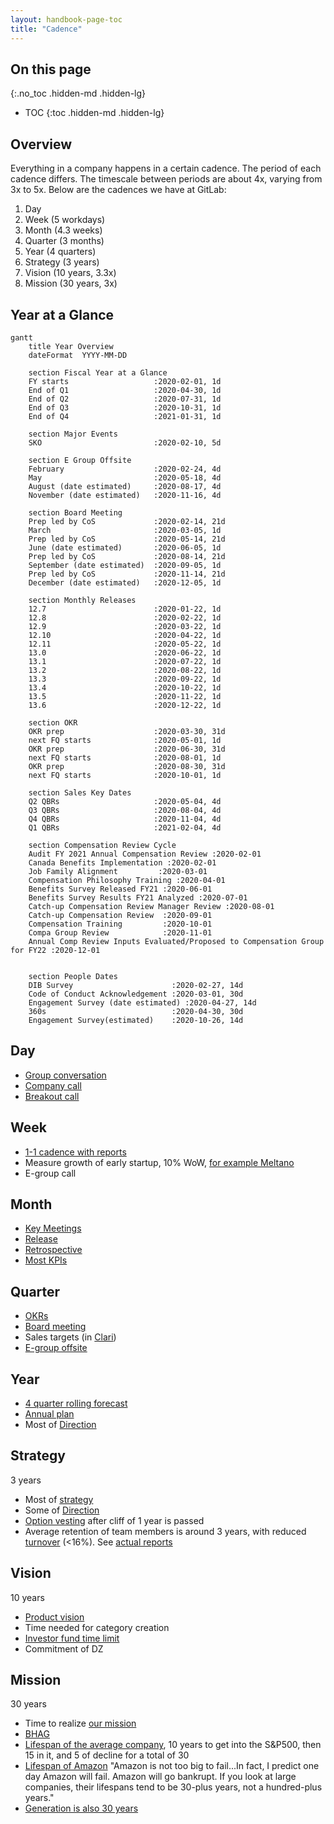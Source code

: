 ```yaml
---
layout: handbook-page-toc
title: "Cadence"
---
```


## On this page
{:.no_toc .hidden-md .hidden-lg}

- TOC
{:toc .hidden-md .hidden-lg}

## Overview

Everything in a company happens in a certain cadence.
The period of each cadence differs.
The timescale between periods are about 4x, varying from 3x to 5x.
Below are the cadences we have at GitLab:

1. Day
1. Week (5 workdays)
1. Month (4.3 weeks)
1. Quarter (3 months)
1. Year (4 quarters)
1. Strategy (3 years)
1. Vision (10 years, 3.3x)
1. Mission (30 years, 3x)

## Year at a Glance

```mermaid
gantt
    title Year Overview
    dateFormat  YYYY-MM-DD

    section Fiscal Year at a Glance
    FY starts                   :2020-02-01, 1d
    End of Q1                   :2020-04-30, 1d
    End of Q2                   :2020-07-31, 1d
    End of Q3                   :2020-10-31, 1d
    End of Q4                   :2021-01-31, 1d

    section Major Events
    SKO                         :2020-02-10, 5d

    section E Group Offsite
    February                    :2020-02-24, 4d
    May                         :2020-05-18, 4d
    August (date estimated)     :2020-08-17, 4d
    November (date estimated)   :2020-11-16, 4d

    section Board Meeting
    Prep led by CoS             :2020-02-14, 21d
    March                       :2020-03-05, 1d
    Prep led by CoS             :2020-05-14, 21d
    June (date estimated)       :2020-06-05, 1d
    Prep led by CoS             :2020-08-14, 21d
    September (date estimated)  :2020-09-05, 1d
    Prep led by CoS             :2020-11-14, 21d
    December (date estimated)   :2020-12-05, 1d

    section Monthly Releases
    12.7                        :2020-01-22, 1d
    12.8                        :2020-02-22, 1d
    12.9                        :2020-03-22, 1d
    12.10                       :2020-04-22, 1d
    12.11                       :2020-05-22, 1d
    13.0                        :2020-06-22, 1d
    13.1                        :2020-07-22, 1d
    13.2                        :2020-08-22, 1d
    13.3                        :2020-09-22, 1d
    13.4                        :2020-10-22, 1d
    13.5                        :2020-11-22, 1d
    13.6                        :2020-12-22, 1d

    section OKR
    OKR prep                    :2020-03-30, 31d
    next FQ starts              :2020-05-01, 1d
    OKR prep                    :2020-06-30, 31d
    next FQ starts              :2020-08-01, 1d
    OKR prep                    :2020-08-30, 31d
    next FQ starts              :2020-10-01, 1d

    section Sales Key Dates
    Q2 QBRs                     :2020-05-04, 4d
    Q3 QBRs                     :2020-08-04, 4d
    Q4 QBRs                     :2020-11-04, 4d
    Q1 QBRs                     :2021-02-04, 4d

    section Compensation Review Cycle
    Audit FY 2021 Annual Compensation Review :2020-02-01
    Canada Benefits Implementation :2020-02-01
    Job Family Alignment         :2020-03-01
    Compensation Philosophy Training :2020-04-01
    Benefits Survey Released FY21 :2020-06-01
    Benefits Survey Results FY21 Analyzed :2020-07-01
    Catch-up Compensation Review Manager Review :2020-08-01
    Catch-up Compensation Review  :2020-09-01
    Compensation Training         :2020-10-01
    Compa Group Review            :2020-11-01
    Annual Comp Review Inputs Evaluated/Proposed to Compensation Group for FY22 :2020-12-01


    section People Dates
    DIB Survey                      :2020-02-27, 14d
    Code of Conduct Acknowledgement :2020-03-01, 30d
    Engagement Survey (date estimated) :2020-04-27, 14d
    360s                            :2020-04-30, 30d
    Engagement Survey(estimated)    :2020-10-26, 14d
```

## Day

- [Group conversation](/handbook/people-group/group-conversations/)
- [Company call](/handbook/communication/#company-call)
- [Breakout call](/handbook/communication/#breakout-call)

## Week

- [1-1 cadence with reports](/handbook/leadership/1-1/)
- Measure growth of early startup, 10% WoW, [for example Meltano](https://meltano.com/docs/roadmap.html#maui)
- E-group call

## Month

- [Key Meetings](/handbook/finance/key-meetings/#key-monthly-review)
- [Release](/releases/)
- [Retrospective](/handbook/communication/#kickoffs)
- [Most KPIs](/handbook/business-ops/data-team/metrics/)

## Quarter

- [OKRs](/company/okrs/)
- [Board meeting](/handbook/board-meetings/#board-meeting-process)
- Sales targets (in [Clari](/handbook/business-ops/tech-stack/#clari))
- [E-group offsite](/handbook/ceo/offsite/)

## Year

- [4 quarter rolling forecast](/handbook/finance/financial-planning-and-analysis/#financial-planning--gitlab)
- [Annual plan](/handbook/finance/financial-planning-and-analysis/#annual-plan)
- Most of [Direction](/direction/)

## Strategy

3 years

- Most of [strategy](/company/strategy/)
- Some of [Direction](/direction/)
- [Option vesting](/handbook/stock-options/#vesting) after cliff of 1 year is passed
- Average retention of team members is around 3 years, with reduced [turnover](/handbook/people-group/people-operations-metrics/#team-member-turnover) (<16%). See [actual reports](/handbook/people-group/people-operations-metrics/#reporting)

## Vision

10 years

- [Product vision](/direction/#vision)
- Time needed for category creation
- [Investor fund time limit](https://www.strictlybusinesslawblog.com/2017/06/29/the-life-cycle-of-a-private-equity-or-venture-capital-fund/)
- Commitment of DZ

## Mission

30 years

- Time to realize [our mission](/company/strategy/#mission)
- [BHAG](/company/strategy/#big-hairy-audacious-goal)
- [Lifespan of the average company](https://www.bbc.com/news/business-16611040), 10 years to get into the S&P500, then 15 in it, and 5 of decline for a total of 30
- [Lifespan of Amazon](https://www.forbes.com/sites/richardkestenbaum/2018/11/16/amazon-is-not-too-big-to-fail-bezos/#65fba0621626) "Amazon is not too big to fail...In fact, I predict one day Amazon will fail. Amazon will go bankrupt. If you look at large companies, their lifespans tend to be 30-plus years, not a hundred-plus years."
- [Generation is also 30 years](https://www.ncbi.nlm.nih.gov/pubmed/10677323)
